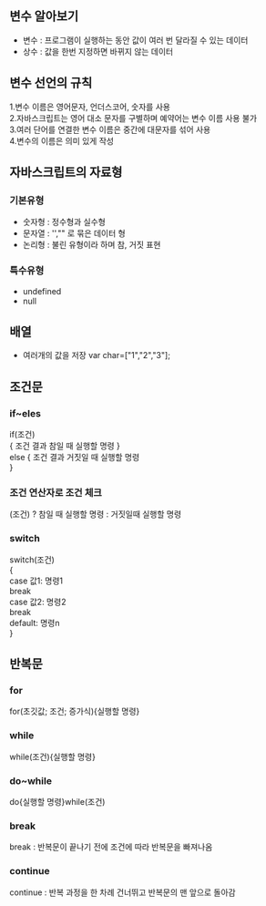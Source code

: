 ## 변수 알아보기
+ 변수 : 프로그램이 실행하는 동안 값이 여러 번 달라질 수 있는 데이터
+ 상수 : 값을 한번 지정하면 바뀌지 않는 데이터

## 변수 선언의 규칙
1.변수 이름은 영어문자, 언더스코어, 숫자를 사용</br>
2.자바스크립트는 영어 대소 문자를 구별하며 예약어는 변수 이름 사용 불가</br>
3.여러 단어를 연결한 변수 이름은 중간에 대문자를 섞어 사용</br>
4.변수의 이름은 의미 있게 작성

## 자바스크립트의 자료형
### 기본유형
+ 숫자형 : 정수형과 실수형 
+ 문자열 : '',"" 로 묶은 데이터 형
+ 논리형 : 불린 유형이라 하며 참, 거짓 표현

### 특수유형
+ undefined
+ null

## 배열
+ 여러개의 값을 저장
var char=["1","2","3"];

## 조건문 
### if~eles
if(조건)</br> 
{ 조건 결과 참일 때 실행할 명령 }</br>
 else { 조건 결과 거짓일 때 실행할 명령</br>
}

### 조건 연산자로 조건 체크
(조건) ? 참일 때 실행할 명령 : 거짓일때 실행할 명령

### switch
switch(조건)</br>
{ </br>
case 값1: 명령1</br>
break</br>
case 값2: 명령2</br>
break</br>
default: 명령n</br>
}

## 반복문
### for
for(초깃값; 조건; 증가식){실행할 명령}

### while
while(조건){실행할 명령}

### do~while
do{실행할 명령}while(조건)

### break
break : 반복문이 끝나기 전에 조건에 따라 반복문을 빠져나옴

### continue
continue : 반복 과정을 한 차례 건너뛰고 반복문의 맨 앞으로 돌아감
